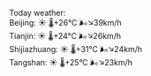 Today weather:  
Beijing: ☀️   🌡️+26°C 🌬️↘39km/h  
Tianjin: ☀️   🌡️+24°C 🌬️↘26km/h  
Shijiazhuang: ☀️   🌡️+31°C 🌬️↘24km/h  
Tangshan: ☀️   🌡️+25°C 🌬️↘23km/h  
